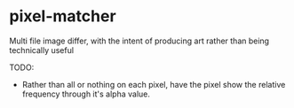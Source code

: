 # pixel-matcher
Multi file image differ, with the intent of producing art rather than being technically useful

TODO:  
 * Rather than all or nothing on each pixel, have the pixel show the relative frequency through it's alpha value.